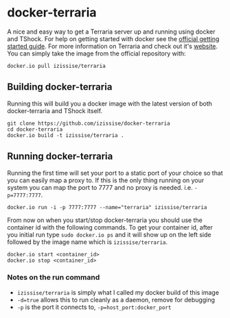 # docker-terraria

A nice and easy way to get a Terraria server up and running using docker and TShock. For
help on getting started with docker see the [official getting started guide][0].
For more information on Terraria and check out it's [website][1].
You can simply take the image from the official repository with:

    docker.io pull izissise/terraria

## Building docker-terraria

Running this will build you a docker image with the latest version of both
docker-terraria and TShock itself.

    git clone https://github.com/izissise/docker-terraria
    cd docker-terraria
    docker.io build -t izissise/terraria .


## Running docker-terraria

Running the first time will set your port to a static port of your choice so
that you can easily map a proxy to. If this is the only thing running on your
system you can map the port to 7777 and no proxy is needed. i.e.
`-p=7777:7777`.

    docker.io run -i -p 7777:7777 --name="terraria" izissise/terraria

From now on when you start/stop docker-terraria you should use the container id
with the following commands. To get your container id, after you initial run
type `sudo docker.io ps` and it will show up on the left side followed by the
image name which is `izissise/terraria`.

    docker.io start <container_id>
    docker.io stop <container_id>

### Notes on the run command

 + `izissise/terraria` is simply what I called my docker build of this image
 + `-d=true` allows this to run cleanly as a daemon, remove for debugging
 + `-p` is the port it connects to, `-p=host_port:docker_port`

[0]: http://www.docker.io/gettingstarted/
[1]: http://www.terraria.org/
